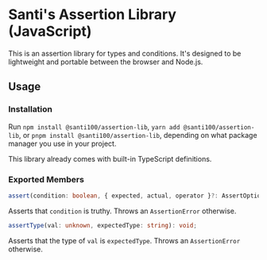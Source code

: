 # Santi's Assertion Library (JavaScript)

This is an assertion library for types and conditions. It's designed to be lightweight and portable between
the browser and Node.js.

## Usage
### Installation
Run ```npm install @santi100/assertion-lib```, ```yarn add @santi100/assertion-lib```, or ```pnpm install @santi100/assertion-lib```, depending on what package manager you use in your project.

This library already comes with built-in TypeScript definitions.
### Exported Members

```typescript
assert(condition: boolean, { expected, actual, operator }?: AssertOptionalParams): void;
``` 
Asserts that ```condition``` is truthy. Throws an ```AssertionError``` otherwise.

```typescript
assertType(val: unknown, expectedType: string): void;
``` 
Asserts that the type of ```val``` is ```expectedType```. Throws an ```AssertionError``` otherwise.